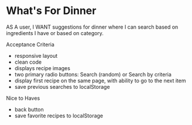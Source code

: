 # What's For Dinner
AS A user,
I WANT suggestions for dinner where I can search based on ingredients I have or based on category.

Acceptance Criteria
- responsive layout
- clean code
- displays recipe images
- two primary radio buttons: Search (random) or Search by criteria
- display first recipe on the same page, with ability to go to the next item
- save previous searches to localStorage

Nice to Haves
- back button
- save favorite recipes to localStorage
